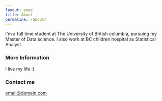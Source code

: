 ```yaml
---
layout: page
title: About
permalink: /about/
---
```



I'm a full time student at The University of British columbia, pursuing my Master of Data science.  I also work at BC children hospital as Statistical Analyst.

### More Information

I live my life  :)

### Contact me

[email@domain.com](mailto:email@domain.com)
